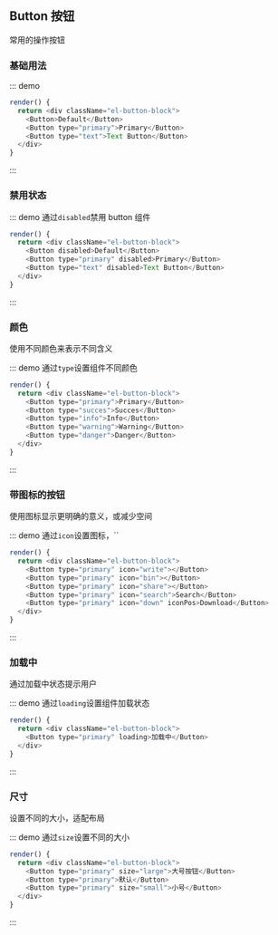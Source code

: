 ## Button 按钮

常用的操作按钮

### 基础用法

::: demo
```js
render() {
  return <div className="el-button-block">
    <Button>Default</Button>
    <Button type="primary">Primary</Button>
    <Button type="text">Text Button</Button>
  </div>
}
```
:::

### 禁用状态

::: demo 通过`disabled`禁用 button 组件
```js
render() {
  return <div className="el-button-block">
    <Button disabled>Default</Button>
    <Button type="primary" disabled>Primary</Button>
    <Button type="text" disabled>Text Button</Button>
  </div>
}
```
:::

### 颜色
使用不同颜色来表示不同含义

::: demo 通过`type`设置组件不同颜色
```js
render() {
  return <div className="el-button-block">
    <Button type="primary">Primary</Button>
    <Button type="succes">Succes</Button>
    <Button type="info">Info</Button>
    <Button type="warning">Warning</Button>
    <Button type="danger">Danger</Button>
  </div>
}
```
:::

### 带图标的按钮
使用图标显示更明确的意义，或减少空间

::: demo 通过`icon`设置图标，``
```js
render() {
  return <div className="el-button-block">
    <Button type="primary" icon="write"></Button>
    <Button type="primary" icon="bin"></Button>
    <Button type="primary" icon="share"></Button>
    <Button type="primary" icon="search">Search</Button>
    <Button type="primary" icon="down" iconPos>Download</Button>
  </div>
}
```
:::

### 加载中
通过加载中状态提示用户

::: demo 通过`loading`设置组件加载状态
```js
render() {
  return <div className="el-button-block">
    <Button type="primary" loading>加载中</Button>
  </div>
}
```
:::

### 尺寸
设置不同的大小，适配布局

::: demo  通过`size`设置不同的大小
```js
render() {
  return <div className="el-button-block">
    <Button type="primary" size="large">大号按钮</Button>
    <Button type="primary">默认</Button>
    <Button type="primary" size="small">小号</Button>
  </div>
}
```
:::

